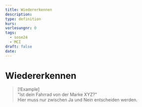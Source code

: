 ```yaml
---
title: Wiedererkennen
description: 
type: definition
kurs: 
vorlesungnr: 0
tags:
  - sose24
  - MCI
draft: false
date:
---
```

# Wiedererkennen

> [!Example]  
> "Ist dein Fahrrad von der Marke XYZ?"  
> Hier muss nur zwischen Ja und Nein entscheiden werden.